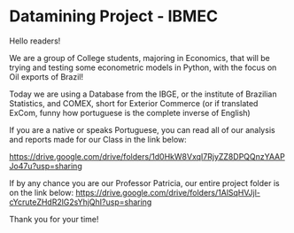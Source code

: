 # Datamining Project - IBMEC

Hello readers! 

We are a group of College students, majoring in Economics, that will be trying and testing some econometric models in Python, with the focus on Oil exports of Brazil!

Today we are using a Database from the IBGE, or the institute of Brazilian Statistics, and COMEX, short for Exterior Commerce (or if translated ExCom, funny how portuguese is the complete inverse of English)
 
If you are a native or speaks Portuguese, you can read all of our analysis and reports made for our Class in the link below:

https://drive.google.com/drive/folders/1d0HkW8VxqI7RjyZZ8DPQQnzYAAPJo47u?usp=sharing

If by any chance you are our Professor Patricia, our entire project folder is on the link below:
https://drive.google.com/drive/folders/1AlSqHVJjl-cYcruteZHdR2lG2sYhjQhI?usp=sharing

Thank you for your time!
